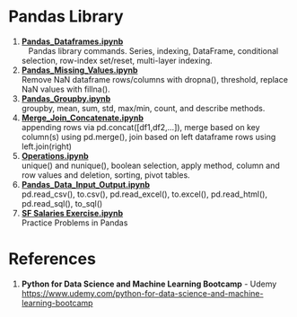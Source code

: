 # Pandas Library

1.  **[Pandas_Dataframes.ipynb](https://github.com/nkuhta/Data-Science-and-Machine-Learning-Bootcamp/blob/master/4.%20Pandas/Pandas_Dataframes.ipynb)**  
&nbsp;&nbsp;&nbsp;Pandas library commands.  Series, indexing, DataFrame, conditional selection, row-index set/reset, multi-layer indexing.  
2.  **[Pandas_Missing_Values.ipynb](https://github.com/nkuhta/Data-Science-and-Machine-Learning-Bootcamp/blob/master/4.%20Pandas/Pandas_Missing_Data.ipynb)**  
Remove NaN dataframe rows/columns with dropna(), threshold, replace NaN values with fillna(). 
3.  **[Pandas_Groupby.ipynb](https://github.com/nkuhta/Data-Science-and-Machine-Learning-Bootcamp/blob/master/4.%20Pandas/Pandas_Groupby.ipynb)**  
groupby, mean, sum, std, max/min, count, and describe methods.  
4.  **[Merge_Join_Concatenate.ipynb](https://github.com/nkuhta/Data-Science-and-Machine-Learning-Bootcamp/blob/master/4.%20Pandas/Merge_Join_Concatenate.ipynb)**  
appending rows via pd.concat([df1,df2,...]), merge based on key column(s) using pd.merge(), join based on left dataframe rows using left.join(right)
5.  **[Operations.ipynb](https://github.com/nkuhta/Data-Science-and-Machine-Learning-Bootcamp/blob/master/4.%20Pandas/Operations.ipynb)**  
unique() and nunique(), boolean selection, apply method, column and row values and deletion, sorting, pivot tables. 
6.  **[Pandas_Data_Input_Output.ipynb](https://github.com/nkuhta/Data-Science-and-Machine-Learning-Bootcamp/blob/master/4.%20Pandas/Pandas_Data_Input_Output.ipynb)**  
pd.read_csv(), to.csv(), pd.read_excel(), to.excel(), pd.read_html(), pd.read_sql(), to_sql()
7.  **[SF Salaries Exercise.ipynb](https://github.com/nkuhta/Data-Science-and-Machine-Learning-Bootcamp/blob/master/4.%20Pandas/SF%20Salaries%20Exercise.ipynb)**  
Practice Problems in Pandas
 
#  References
1.  **Python for Data Science and Machine Learning Bootcamp** - Udemy   
	https://www.udemy.com/python-for-data-science-and-machine-learning-bootcamp
